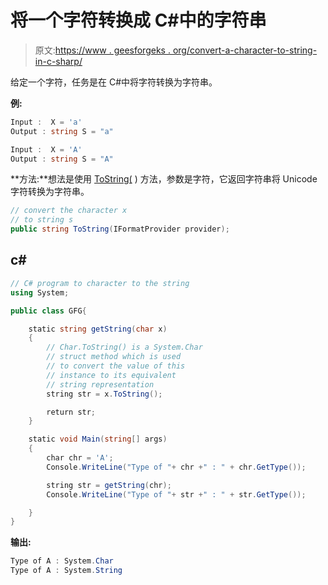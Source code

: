 # 将一个字符转换成 C#中的字符串

> 原文:[https://www . geesforgeks . org/convert-a-character-to-string-in-c-sharp/](https://www.geeksforgeeks.org/convert-a-character-to-the-string-in-c-sharp/)

给定一个字符，任务是在 C#中将字符转换为字符串。

**例:**

```cs
Input :  X = 'a'
Output : string S = "a"

Input :  X = 'A'
Output : string S = "A"

```

**方法:**想法是使用 [ToString(](https://www.geeksforgeeks.org/c-sharp-char-tostring-method/) ) 方法，参数是字符，它返回字符串将 Unicode 字符转换为字符串。

```cs
// convert the character x
// to string s
public string ToString(IFormatProvider provider);

```

## c#

```cs
// C# program to character to the string
using System;

public class GFG{

    static string getString(char x) 
    {
        // Char.ToString() is a System.Char 
        // struct method which is used 
        // to convert the value of this
        // instance to its equivalent
        // string representation
        string str = x.ToString();

        return str;
    }

    static void Main(string[] args)
    {
        char chr = 'A';
        Console.WriteLine("Type of "+ chr +" : " + chr.GetType());

        string str = getString(chr);
        Console.WriteLine("Type of "+ str +" : " + str.GetType());

    }
}
```

**输出:**

```cs
Type of A : System.Char
Type of A : System.String

```